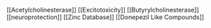 [[Acetylcholinesterase]]
[[Excitotoxicity]]
[[Butyrylcholinesterase]]
[[neuroprotection]]
[[Zinc Database]]
[[Donepezil Like Compounds]]
